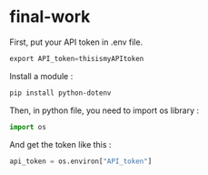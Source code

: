 # final-work

First, put your API token in .env file.
```python
export API_token=thisismyAPItoken
```

Install a module :
```bash
pip install python-dotenv
```


Then, in python file, you need to import os library :
```python
import os
```

And get the token like this :
```python
api_token = os.environ["API_token"]
```
